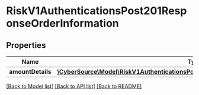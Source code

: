 # RiskV1AuthenticationsPost201ResponseOrderInformation

## Properties
Name | Type | Description | Notes
------------ | ------------- | ------------- | -------------
**amountDetails** | [**\CyberSource\Model\RiskV1AuthenticationsPost201ResponseOrderInformationAmountDetails**](RiskV1AuthenticationsPost201ResponseOrderInformationAmountDetails.md) |  | [optional] 

[[Back to Model list]](../README.md#documentation-for-models) [[Back to API list]](../README.md#documentation-for-api-endpoints) [[Back to README]](../README.md)


